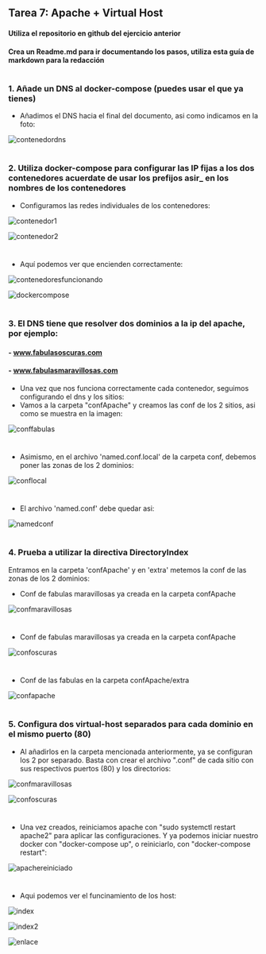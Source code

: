 
## Tarea 7: Apache + Virtual Host 

#### Utiliza el repositorio en github del ejercicio anterior
#### Crea un Readme.md para ir documentando los pasos, utiliza esta guía de markdown para la redacción
#
#
### 1. Añade un DNS al docker-compose (puedes usar el que ya tienes)

- Añadimos el DNS hacia el final del documento, asi como indicamos en la foto:

![contenedordns](https://github.com/sarald22/SRI/blob/main/tareas/Tarea7ApacheVirtualhost/imagenes/contenedordns.png)

#
### 2. Utiliza docker-compose para configurar las IP fijas a los dos contenedores acuerdate de usar los prefijos asir_ en los nombres de los contenedores

- Configuramos las redes individuales de los contenedores:

![contenedor1](https://github.com/sarald22/SRI/blob/main/tareas/Tarea7ApacheVirtualhost/imagenes/contenedor1.png)

![contenedor2](https://github.com/sarald22/SRI/blob/main/tareas/Tarea7ApacheVirtualhost/imagenes/contenedor2.png)

#
- Aquí podemos ver que encienden correctamente:

![contenedoresfuncionando](https://github.com/sarald22/SRI/blob/main/tareas/Tarea7ApacheVirtualhost/imagenes/contenedoresfuncionando.png)

![dockercompose](https://github.com/sarald22/SRI/blob/main/tareas/Tarea7ApacheVirtualhost/imagenes/contenedores.png)


#
### 3. El DNS tiene que resolver dos dominios a la ip del apache, por ejemplo:
####        - www.fabulasoscuras.com
####        - www.fabulasmaravillosas.com

- Una vez que nos funciona correctamente cada contenedor, seguimos configurando el dns y los sitios:
- Vamos a la carpeta "confApache" y creamos las conf de los 2 sitios, asi como se muestra en la imagen:

![conffabulas](https://github.com/sarald22/SRI/blob/main/tareas/Tarea7ApacheVirtualhost/imagenes/conffabulas.png)

#
- Asimismo, en el archivo 'named.conf.local' de la carpeta conf, debemos poner las zonas de los 2 dominios:

![conflocal](https://github.com/sarald22/SRI/blob/main/tareas/Tarea7ApacheVirtualhost/imagenes/conflocal.png)

#
- El archivo 'named.conf' debe quedar asi:

![namedconf](https://github.com/sarald22/SRI/blob/main/tareas/Tarea7ApacheVirtualhost/imagenes/namedconf.png)



#
### 4. Prueba a utilizar la directiva DirectoryIndex

Entramos en la carpeta 'confApache' y en 'extra' metemos la conf de las zonas de los 2 dominios:

- Conf de fabulas maravillosas ya creada en la carpeta confApache

![confmaravillosas](https://github.com/sarald22/SRI/blob/main/tareas/Tarea7ApacheVirtualhost/imagenes/confmaravillosas.png)

#
- Conf de fabulas maravillosas ya creada en la carpeta confApache

![confoscuras](https://github.com/sarald22/SRI/blob/main/tareas/Tarea7ApacheVirtualhost/imagenes/confoscuras.png)

#
- Conf de las fabulas en la carpeta confApache/extra

![confapache](https://github.com/sarald22/SRI/blob/main/tareas/Tarea7ApacheVirtualhost/imagenes/confapache.png)


#
### 5. Configura dos virtual-host separados para cada dominio en el mismo puerto (80)

- Al añadirlos en la carpeta mencionada anteriormente, ya se configuran los 2 por separado. Basta con crear el archivo ".conf" de cada sitio con sus respectivos puertos (80) y los directorios:

![confmaravillosas](https://github.com/sarald22/SRI/blob/main/tareas/Tarea7ApacheVirtualhost/imagenes/confmaravillosas.png)

![confoscuras](https://github.com/sarald22/SRI/blob/main/tareas/Tarea7ApacheVirtualhost/imagenes/confoscuras.png)

#
- Una vez creados, reiniciamos apache con "sudo systemctl restart apache2" para aplicar las configuraciones. Y ya podemos iniciar nuestro docker con "docker-compose up", o reiniciarlo, con "docker-compose restart":

![apachereiniciado](https://github.com/sarald22/SRI/blob/main/tareas/Tarea7ApacheVirtualhost/imagenes/apachereiniciado.png)



#
#
- Aqui podemos ver el funcinamiento de los host:

![index](https://github.com/sarald22/SRI/blob/main/tareas/Tarea7ApacheVirtualhost/imagenes/index.png)

![index2](https://github.com/sarald22/SRI/blob/main/tareas/Tarea7ApacheVirtualhost/imagenes/index2.png)

![enlace](https://github.com/sarald22/SRI/blob/main/tareas/Tarea7ApacheVirtualhost/imagenes/enlace.png)

